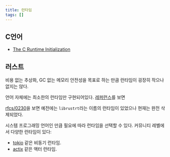 ```yaml
---
title: 런타임
tags: []
---
```


## C언어

- [The C Runtime Initialization](https://www.embecosm.com/appnotes/ean9/html/ch05s02.html)

## 러스트

비용 없는 추상화, GC 없는 메모리 안전성을 목표로 하는 만큼 런타임이 굉장히 작으나 없지는 않다.

언어 자체에는 최소한의 런타임만 구현되어있다. [레퍼런스](https://doc.rust-lang.org/reference/runtime.html)를 보면 

[rfcs/0230](https://github.com/rust-lang/rfcs/blob/master/text/0230-remove-runtime.md)을 보면 예전에는 `librustrt`라는 이름의 런타임이 있었으나 현재는 완전 삭제되었다.

시스템 프로그래밍 언어인 만큼 필요에 따라 런타임을 선택할 수 있다. 커뮤니티 레벨에서 다양한 런타임이 있다:

- [tokio](https://tokio.rs/) 같은 비동기 런타임.
- [actix](https://github.com/actix/actix) 같은 액터 런타임.